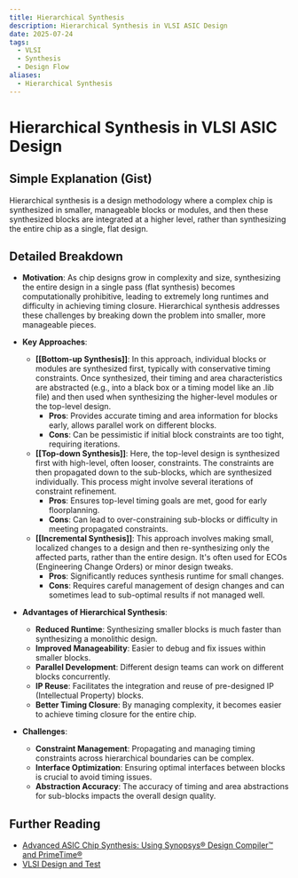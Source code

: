 ```yaml
---
title: Hierarchical Synthesis
description: Hierarchical Synthesis in VLSI ASIC Design
date: 2025-07-24
tags:
  - VLSI
  - Synthesis
  - Design Flow
aliases:
  - Hierarchical Synthesis
---
```


# Hierarchical Synthesis in VLSI ASIC Design

## Simple Explanation (Gist)
Hierarchical synthesis is a design methodology where a complex chip is synthesized in smaller, manageable blocks or modules, and then these synthesized blocks are integrated at a higher level, rather than synthesizing the entire chip as a single, flat design.

## Detailed Breakdown

*   **Motivation**: As chip designs grow in complexity and size, synthesizing the entire design in a single pass (flat synthesis) becomes computationally prohibitive, leading to extremely long runtimes and difficulty in achieving timing closure. Hierarchical synthesis addresses these challenges by breaking down the problem into smaller, more manageable pieces.

*   **Key Approaches**:
    *   **[[Bottom-up Synthesis]]**: In this approach, individual blocks or modules are synthesized first, typically with conservative timing constraints. Once synthesized, their timing and area characteristics are abstracted (e.g., into a black box or a timing model like an .lib file) and then used when synthesizing the higher-level modules or the top-level design.
        *   **Pros**: Provides accurate timing and area information for blocks early, allows parallel work on different blocks.
        *   **Cons**: Can be pessimistic if initial block constraints are too tight, requiring iterations.
    *   **[[Top-down Synthesis]]**: Here, the top-level design is synthesized first with high-level, often looser, constraints. The constraints are then propagated down to the sub-blocks, which are synthesized individually. This process might involve several iterations of constraint refinement.
        *   **Pros**: Ensures top-level timing goals are met, good for early floorplanning.
        *   **Cons**: Can lead to over-constraining sub-blocks or difficulty in meeting propagated constraints.
    *   **[[Incremental Synthesis]]**: This approach involves making small, localized changes to a design and then re-synthesizing only the affected parts, rather than the entire design. It's often used for ECOs (Engineering Change Orders) or minor design tweaks.
        *   **Pros**: Significantly reduces synthesis runtime for small changes.
        *   **Cons**: Requires careful management of design changes and can sometimes lead to sub-optimal results if not managed well.

*   **Advantages of Hierarchical Synthesis**:
    *   **Reduced Runtime**: Synthesizing smaller blocks is much faster than synthesizing a monolithic design.
    *   **Improved Manageability**: Easier to debug and fix issues within smaller blocks.
    *   **Parallel Development**: Different design teams can work on different blocks concurrently.
    *   **IP Reuse**: Facilitates the integration and reuse of pre-designed IP (Intellectual Property) blocks.
    *   **Better Timing Closure**: By managing complexity, it becomes easier to achieve timing closure for the entire chip.

*   **Challenges**: 
    *   **Constraint Management**: Propagating and managing timing constraints across hierarchical boundaries can be complex.
    *   **Interface Optimization**: Ensuring optimal interfaces between blocks is crucial to avoid timing issues.
    *   **Abstraction Accuracy**: The accuracy of timing and area abstractions for sub-blocks impacts the overall design quality.

## Further Reading

*   [Advanced ASIC Chip Synthesis: Using Synopsys® Design Compiler™ and PrimeTime®](https://www.amazon.com/Advanced-ASIC-Chip-Synthesis-Compiler/dp/0387257027)
*   [VLSI Design and Test](https://www.amazon.com/VLSI-Design-Test-S-K-Kataria/dp/818527403X)